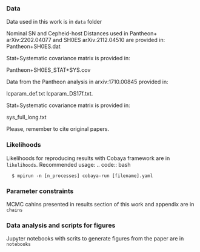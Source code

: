 ### Data
Data used in this work is in `data` folder

Nominal SN and Cepheid-host Distances used in Pantheon+ arXiv:2202.04077 and SH0ES arXiv:2112.04510 are provided in:
Pantheon+SH0ES.dat


Stat+Systematic covariance matrix is provided in:

Pantheon+SH0ES_STAT+SYS.cov


Data from the Pantheon analysis in arxiv:1710.00845 provided in:

lcparam_def.txt
lcparam_DS17f.txt.


Stat+Systematic covariance matrix is provided in:

sys_full_long.txt


Please, remember to cite original papers.

### Likelihoods
Likelihoods for reproducing results with Cobaya framework are in `likelihoods`.
Recommended usage: 
   .. code:: bash
   
      $ mpirun -n [n_processes] cobaya-run [filename].yaml


### Parameter constraints
MCMC cahins presented in results section of this work and appendix are in `chains`

### Data analysis and scripts for figures
Jupyter notebooks with scrits to generate figures from the paper are in `notebooks`

